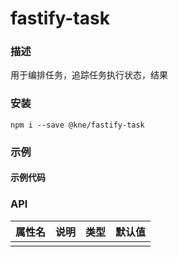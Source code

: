 
# fastify-task


### 描述

用于编排任务，追踪任务执行状态，结果


### 安装

```shell
npm i --save @kne/fastify-task
```

### 示例

#### 示例代码



### API

| 属性名 | 说明 | 类型 | 默认值 |
|-----|----|----|-----|
|     |    |    |     |

